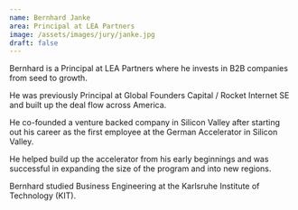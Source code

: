 ```yaml
---
name: Bernhard Janke
area: Principal at LEA Partners
image: /assets/images/jury/janke.jpg
draft: false
---
```


Bernhard is a Principal at LEA Partners where he invests in B2B companies from seed to growth. 

He was previously Principal at Global Founders Capital / Rocket Internet SE and built up the deal flow across America. 

He co-founded a venture backed company in Silicon Valley after starting out his career as the first employee at the German Accelerator in Silicon Valley. 

He helped build up the accelerator from his early beginnings and was successful in expanding the size of the program and into new regions. 

Bernhard studied Business Engineering at the Karlsruhe Institute of Technology (KIT).
